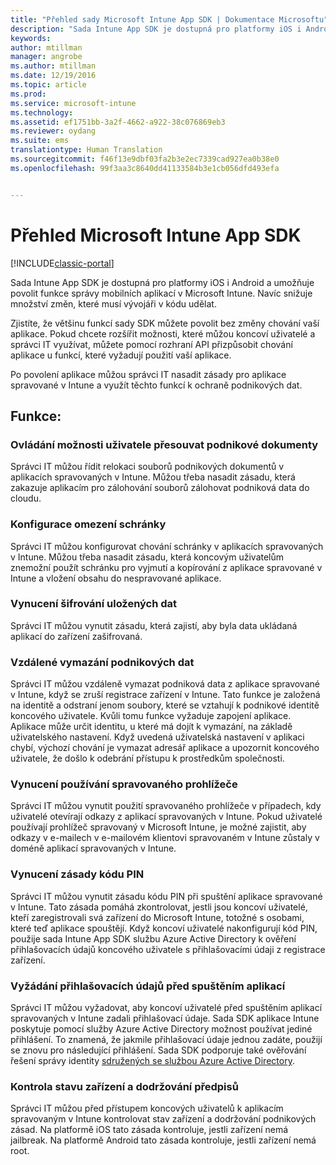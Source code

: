 ```yaml
---
title: "Přehled sady Microsoft Intune App SDK | Dokumentace Microsoftu"
description: "Sada Intune App SDK je dostupná pro platformy iOS i Android a umožňuje povolit funkce správy mobilních aplikací v Microsoft Intune."
keywords: 
author: mtillman
manager: angrobe
ms.author: mtillman
ms.date: 12/19/2016
ms.topic: article
ms.prod: 
ms.service: microsoft-intune
ms.technology: 
ms.assetid: ef1751bb-3a2f-4662-a922-38c076869eb3
ms.reviewer: oydang
ms.suite: ems
translationtype: Human Translation
ms.sourcegitcommit: f46f13e9dbf03fa2b3e2ec7339cad927ea0b38e0
ms.openlocfilehash: 99f3aa3c8640dd41133584b3e1cb056dfd493efa


---
```


# <a name="overview-of-the-microsoft-intune-app-sdk"></a>Přehled Microsoft Intune App SDK

[!INCLUDE[classic-portal](../includes/classic-portal.md)]

Sada Intune App SDK je dostupná pro platformy iOS i Android a umožňuje povolit funkce správy mobilních aplikací v Microsoft Intune. Navíc snižuje množství změn, které musí vývojáři v kódu udělat.

Zjistíte, že většinu funkcí sady SDK můžete povolit bez změny chování vaší aplikace.  Pokud chcete rozšířit možnosti, které můžou koncoví uživatelé a správci IT využívat, můžete pomocí rozhraní API přizpůsobit chování aplikace u funkcí, které vyžadují použití vaší aplikace.

Po povolení aplikace můžou správci IT nasadit zásady pro aplikace spravované v Intune a využít těchto funkcí k ochraně podnikových dat.

## <a name="features"></a>Funkce:
### <a name="control-users-ability-to-move-corporate-documents"></a>Ovládání možnosti uživatele přesouvat podnikové dokumenty
Správci IT můžou řídit relokaci souborů podnikových dokumentů v aplikacích spravovaných v Intune. Můžou třeba nasadit zásadu, která zakazuje aplikacím pro zálohování souborů zálohovat podniková data do cloudu.  

### <a name="configure-clipboard-restrictions"></a>Konfigurace omezení schránky
Správci IT můžou konfigurovat chování schránky v aplikacích spravovaných v Intune. Můžou třeba nasadit zásadu, která koncovým uživatelům znemožní použít schránku pro vyjmutí a kopírování z aplikace spravované v Intune a vložení obsahu do nespravované aplikace.

### <a name="enforce-encryption-on-saved-data"></a>Vynucení šifrování uložených dat
Správci IT můžou vynutit zásadu, která zajistí, aby byla data ukládaná aplikací do zařízení zašifrovaná.

### <a name="remotely-wipe-corporate-data"></a>Vzdálené vymazání podnikových dat
Správci IT můžou vzdáleně vymazat podniková data z aplikace spravované v Intune, když se zruší registrace zařízení v Intune. Tato funkce je založená na identitě a odstraní jenom soubory, které se vztahují k podnikové identitě koncového uživatele. Kvůli tomu funkce vyžaduje zapojení aplikace. Aplikace může určit identitu, u které má dojít k vymazání, na základě uživatelského nastavení. Když uvedená uživatelská nastavení v aplikaci chybí, výchozí chování je vymazat adresář aplikace a upozornit koncového uživatele, že došlo k odebrání přístupu k prostředkům společnosti.

### <a name="enforce-the-use-of-a-managed-browser"></a>Vynucení používání spravovaného prohlížeče
Správci IT můžou vynutit použití spravovaného prohlížeče v případech, kdy uživatelé otevírají odkazy z aplikací spravovaných v Intune. Pokud uživatelé používají prohlížeč spravovaný v Microsoft Intune, je možné zajistit, aby odkazy v e-mailech v e-mailovém klientovi spravovaném v Intune zůstaly v doméně aplikací spravovaných v Intune.

### <a name="enforce-a-pin-policy"></a>Vynucení zásady kódu PIN
Správci IT můžou vynutit zásadu kódu PIN při spuštění aplikace spravované v Intune. Tato zásada pomáhá zkontrolovat, jestli jsou koncoví uživatelé, kteří zaregistrovali svá zařízení do Microsoft Intune, totožné s osobami, které teď aplikace spouštějí. Když koncoví uživatelé nakonfigurují kód PIN, použije sada Intune App SDK službu Azure Active Directory k ověření přihlašovacích údajů koncového uživatele s přihlašovacími údaji z registrace zařízení.

### <a name="require-users-to-enter-credentials-before-they-can-start-apps"></a>Vyžádání přihlašovacích údajů před spuštěním aplikací
Správci IT můžou vyžadovat, aby koncoví uživatelé před spuštěním aplikací spravovaných v Intune zadali přihlašovací údaje. Sada SDK aplikace Intune poskytuje pomocí služby Azure Active Directory možnost používat jediné přihlášení. To znamená, že jakmile přihlašovací údaje jednou zadáte, použijí se znovu pro následující přihlášení. Sada SDK podporuje také ověřování řešení správy identity [sdružených se službou Azure Active Directory](/active-directory/active-directory-aadconnect-federation-compatibility).

### <a name="check-device-health-and-compliance"></a>Kontrola stavu zařízení a dodržování předpisů
Správci IT můžou před přístupem koncových uživatelů k aplikacím spravovaným v Intune kontrolovat stav zařízení a dodržování podnikových zásad. Na platformě iOS tato zásada kontroluje, jestli zařízení nemá jailbreak. Na platformě Android tato zásada kontroluje, jestli zařízení nemá root.  



<!--HONumber=Dec16_HO3-->


